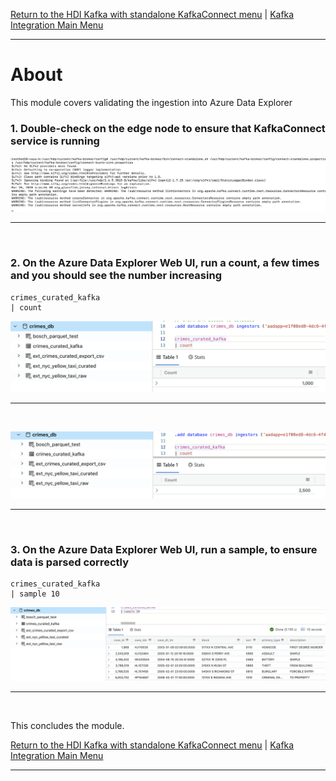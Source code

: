 
[Return to the HDI Kafka with standalone KafkaConnect menu](README.md) | [Kafka Integration Main Menu](../../README.md) <hr>

# About

This module covers validating the ingestion into Azure Data Explorer<br>

### 1. Double-check on the edge node to ensure that KafkaConnect service is running

![CreateStorage02](images/06-kck-18.png)
<br>
<hr>
<br>


### 2. On the Azure Data Explorer Web UI, run a count, a few times and you should see the number increasing

```
crimes_curated_kafka
| count
```

![CreateStorage01](images/06-kck-19.png)
<br>
<hr>
<br>

![CreateStorage01](images/06-kck-20.png)
<br>
<hr>
<br>

### 3. On the Azure Data Explorer Web UI, run a sample, to ensure data is parsed correctly
```
crimes_curated_kafka
| sample 10
```

![CreateStorage01](images/06-kck-21.png)
<br>
<hr>
<br>


This concludes the module.<br>

[Return to the HDI Kafka with standalone KafkaConnect menu](README.md) | [Kafka Integration Main Menu](../../README.md) <hr>

